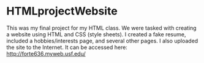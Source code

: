 # HTMLprojectWebsite
This was my final project for my HTML class. We were tasked with creating a website using HTML and CSS (style sheets). I created a fake resume, included a hobbies/interests page, and several other pages. I also uploaded the site to the Internet. It can be accessed here: http://forte636.myweb.usf.edu/
